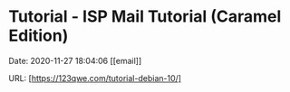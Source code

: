 # Tutorial - ISP Mail Tutorial (Caramel Edition)

Date: 2020-11-27 18:04:06
[[email]]

URL: [https://123qwe.com/tutorial-debian-10/]
